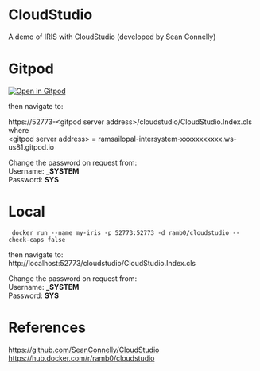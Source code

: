 # CloudStudio

A demo of IRIS with CloudStudio (developed by Sean Connelly)

# Gitpod

[![Open in Gitpod](https://gitpod.io/button/open-in-gitpod.svg)](https://gitpod.io/#https://github.com/RamSailopal/Intersystems-CloudStudio) 

then navigate to:

https://52773-<gitpod server address\>/cloudstudio/CloudStudio.Index.cls  
where  
\<gitpod server address\> = ramsailopal-intersystem-xxxxxxxxxxx.ws-us81.gitpod.io  

Change the password on request from:  
Username: **_SYSTEM**  
Password: **SYS**  

# Local

     docker run --name my-iris -p 52773:52773 -d ramb0/cloudstudio --check-caps false
then navigate to:  
http://localhost:52773/cloudstudio/CloudStudio.Index.cls

Change the password on request from:  
Username: **_SYSTEM**  
Password: **SYS**  

# References  
https://github.com/SeanConnelly/CloudStudio  
https://hub.docker.com/r/ramb0/cloudstudio

